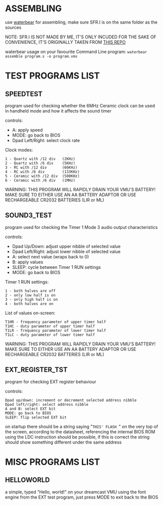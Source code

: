 # ASSEMBLING
use [waterbear](https://github.com/wtetzner/waterbear) for assembling, make sure SFR.I is on the same folder as the sources

NOTE: SFR.I IS NOT MADE BY ME, IT'S ONLY INCUDED FOR THE SAKE OF CONVENIENCE, IT'S ORIGINALLY TAKEN FROM [THIS REPO](https://github.com/jahan-addison/snake)

waterbear usage on your favourite Command Line program:
`waterbear assemble program.s -o program.vms`

# TEST PROGRAMS LIST

## SPEEDTEST
program used for checking whether the 6MHz Ceramic clock can be used in handheld mode and how it affects the sound timer

controls:
- A: apply speed
- MODE: go back to BIOS
- Dpad Left/Right: select clock rate

Clock modes:
```text
1 - Quartz with /12 div   (2KHz)
2 - Quartz with /6 div    (5KHz)
3 - RC with /12 div       (66KHz)
4 - RC with /6 div        (133KHz)
5 - Ceramic with /12 div  (500KHz)
6 - Ceramic with /6 div   (1MHz)
```

WARNING: THIS PROGRAM WILL RAPIDLY DRAIN YOUR VMU'S BATTERY!
MAKE SURE TO EITHER USE AN AA BATTERY ADAPTOR OR USE RECHARGEABLE CR2032 BATTERIES (LIR or ML)

## SOUND3_TEST
program used for checking the Timer 1 Mode 3 audio output characteristics

controls:
- Dpad Up/Down: adjust upper nibble of selected value
- Dpad Left/Right: adjust lower nibble of selected value
- A: select next value (wraps back to 0)
- B: apply values
- SLEEP: cycle between Timer 1 RUN settings
- MODE: go back to BIOS

Timer 1 RUN settings:
```
1 - both halves are off
2 - only low half is on
3 - only high half is on
4 - both halves are on
```

List of values on-screen:
```
T1HR - frequency parameter of upper timer half
T1HC - duty parameter of upper timer half
T1LR - frequency parameter of lower timer half
T1LC - duty parameter of lower timer half
```

WARNING: THIS PROGRAM WILL RAPIDLY DRAIN YOUR VMU'S BATTERY!
MAKE SURE TO EITHER USE AN AA BATTERY ADAPTOR OR USE RECHARGEABLE CR2032 BATTERIES (LIR or ML)

## EXT_REGISTER_TST
program for checking EXT register behaviour

controls:
```
Dpad up/down: increment or decrement selected address nibble
Dpad left/right: select address nibble
A and B: select EXT bit
MODE: go back to BIOS
SLEEP: flip selected EXT bit
```

on startup there should be a string saying "`THIS' FLASH `" on the very top of the screen, according to the datasheet, referencing the internal BIOS ROM using the LDC instruction should be possible, if this is correct the string should show something different under the same address

# MISC PROGRAMS LIST

## HELLOWORLD
a simple, typed "Hello, world!" on your dreamcast VMU using the font engine from the EXT test program, just press MODE to exit back to the BIOS
